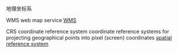 地理坐标系

WMS
web map service
[WMS](https://en.wikipedia.org/wiki/Web_Map_Service)


CRS
coordinate reference system
coordinate reference systems for projecting geographical points into pixel (screen) coordinates
[spatial reference system](https://en.wikipedia.org/wiki/Spatial_reference_system)

